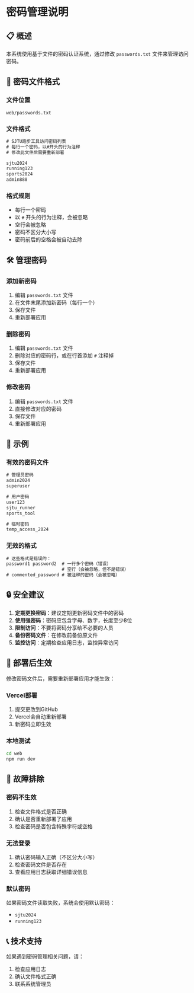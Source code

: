 # 密码管理说明

## 📋 概述

本系统使用基于文件的密码认证系统，通过修改 `passwords.txt` 文件来管理访问密码。

## 🔐 密码文件格式

### 文件位置
```
web/passwords.txt
```

### 文件格式
```txt
# SJTU跑步工具访问密码列表
# 每行一个密码，以#开头的行为注释
# 修改此文件后需要重新部署

sjtu2024
running123
sports2024
admin888
```

### 格式规则
- 每行一个密码
- 以 `#` 开头的行为注释，会被忽略
- 空行会被忽略
- 密码不区分大小写
- 密码前后的空格会被自动去除

## 🛠️ 管理密码

### 添加新密码
1. 编辑 `passwords.txt` 文件
2. 在文件末尾添加新密码（每行一个）
3. 保存文件
4. 重新部署应用

### 删除密码
1. 编辑 `passwords.txt` 文件
2. 删除对应的密码行，或在行首添加 `#` 注释掉
3. 保存文件
4. 重新部署应用

### 修改密码
1. 编辑 `passwords.txt` 文件
2. 直接修改对应的密码
3. 保存文件
4. 重新部署应用

## 📝 示例

### 有效的密码文件
```txt
# 管理员密码
admin2024
superuser

# 用户密码
user123
sjtu_runner
sports_tool

# 临时密码
temp_access_2024
```

### 无效的格式
```txt
# 这些格式是错误的：
password1 password2  # 一行多个密码（错误）
                     # 空行（会被忽略，但不是错误）
# commented_password # 被注释的密码（会被忽略）
```

## 🔒 安全建议

1. **定期更换密码**：建议定期更新密码文件中的密码
2. **使用强密码**：密码应包含字母、数字，长度至少8位
3. **限制访问**：不要将密码分享给不必要的人员
4. **备份密码文件**：在修改前备份原文件
5. **监控访问**：定期检查应用日志，监控异常访问

## 🚀 部署后生效

修改密码文件后，需要重新部署应用才能生效：

### Vercel部署
1. 提交更改到GitHub
2. Vercel会自动重新部署
3. 新密码立即生效

### 本地测试
```bash
cd web
npm run dev
```

## 🔧 故障排除

### 密码不生效
1. 检查文件格式是否正确
2. 确认是否重新部署了应用
3. 检查密码是否包含特殊字符或空格

### 无法登录
1. 确认密码输入正确（不区分大小写）
2. 检查密码文件是否存在
3. 查看应用日志获取详细错误信息

### 默认密码
如果密码文件读取失败，系统会使用默认密码：
- `sjtu2024`
- `running123`

## 📞 技术支持

如果遇到密码管理相关问题，请：
1. 检查应用日志
2. 确认文件格式正确
3. 联系系统管理员


